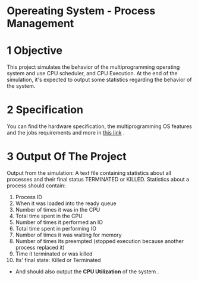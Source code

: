 # Opereating System - Process Management
# 1 Objective
This project simulates the behavior of the multiprogramming operating system and use CPU scheduler, and CPU Execution. At the end of the simulation, it's expected to output some statistics regarding the behavior of the system.

# 2 Specification
You can find the hardware specification, the multiprogramming OS features and the jobs requirements and more in [this link](Specification.pdf) .


# 3 Output Of The Project
Output from the simulation:
A text file containing statistics about all processes and their final status TERMINATED or KILLED. Statistics about a process should contain:
1.	Process ID
1.	When it was loaded into the ready queue
1.	Number of times it was in the CPU
1.	Total time spent in the CPU
1.	Number of times it performed an IO 
1.	Total time spent in performing IO
1.	Number of times it was waiting for memory 
1.	Number of times its preempted (stopped execution because another process replaced it)
1.	Time it terminated or was killed
1.	Its' final state: Killed or Terminated

- And should also output the **CPU Utilization** of the system .

